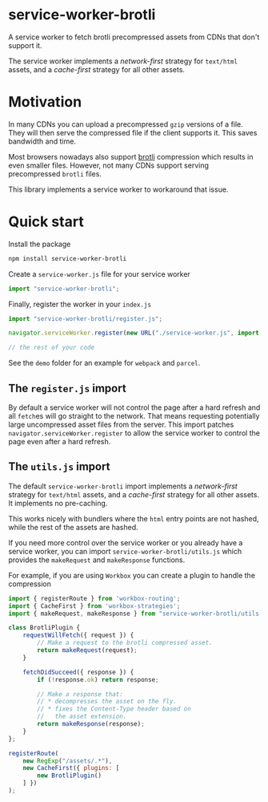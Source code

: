 # service-worker-brotli

A service worker to fetch brotli precompressed assets from CDNs that don't support it.

The service worker implements a _network-first_ strategy for `text/html` assets, and a _cache-first_ strategy for all other assets.

# Motivation

In many CDNs you can upload a precompressed `gzip` versions of a file.
They will then serve the compressed file if the client supports it.
This saves bandwidth and time.

Most browsers nowadays also support [brotli](https://www.brotli.org/) compression which results in even smaller files.
However, not many CDNs support serving precompressed `brotli` files.

This library implements a service worker to workaround that issue.

# Quick start

Install the package
```sh
npm install service-worker-brotli
```

Create a `service-worker.js` file for your service worker
```javascript
import "service-worker-brotli";
```

Finally, register the worker in your `index.js`
```javascript
import "service-worker-brotli/register.js";

navigator.serviceWorker.register(new URL("./service-worker.js", import.meta.url), { type: "module" });

// the rest of your code
```

See the `demo` folder for an example for `webpack` and `parcel`.

## The `register.js` import

By default a service worker will not control the page after a hard refresh and all `fetch`es will go straight to the network.
That means requesting potentially large uncompressed asset files from the server.
This import patches `navigator.serviceWorker.register` to allow the service worker to control the page even after a hard refresh.

## The `utils.js` import

The default `service-worker-brotli` import implements a _network-first_ strategy for `text/html` assets, and a _cache-first_ strategy for all other assets. It implements no pre-caching.

This works nicely with bundlers where the `html` entry points are not hashed, while the rest of the assets are hashed.

If you need more control over the service worker or you already have a service worker, you can import `service-worker-brotli/utils.js` which provides the `makeRequest` and `makeResponse` functions.

For example, if you are using `Workbox` you can create a plugin to handle the compression

```javascript
import { registerRoute } from 'workbox-routing';
import { CacheFirst } from 'workbox-strategies';
import { makeRequest, makeResponse } from "service-worker-brotli/utils.js";

class BrotliPlugin {
    requestWillFetch({ request }) {
        // Make a request to the brotli compressed asset.
        return makeRequest(request);
    }

    fetchDidSucceed({ response }) {
        if (!response.ok) return response;

        // Make a response that:
        // * decompresses the asset on the fly.
        // * fixes the Content-Type header based on
        //   the asset extension.
        return makeResponse(response);
    }
};

registerRoute(
    new RegExp("/assets/.*"),
    new CacheFirst({ plugins: [
        new BrotliPlugin()
    ] })
);

```